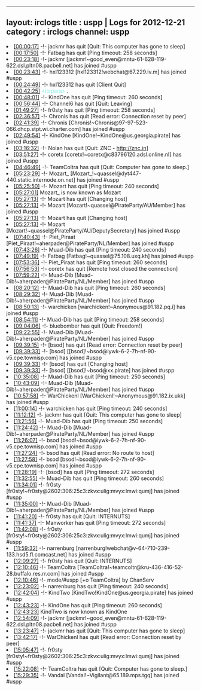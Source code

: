 
---
layout: irclogs
title : uspp | Logs for 2012-12-21
category : irclogs
channel: uspp
---
<li class="logitem"><a href="#00:00:17" name="00:00:17" class="time">[00:00:17]</a> -!- <span class="quit">jackmr</span> has quit [Quit: This computer has gone to sleep] </li>
<li class="logitem"><a href="#00:17:50" name="00:17:50" class="time">[00:17:50]</a> -!- <span class="quit">Fatbag</span> has quit [Ping timeout: 258 seconds] </li>
<li class="logitem"><a href="#00:23:18" name="00:23:18" class="time">[00:23:18]</a> -!- <span class="join">jackmr</span> [jackmr!~good_even@mntu-61-628-119-622.dsl.pltn08.pacbell.net] has joined #uspp </li>
<li class="logitem"><a href="#00:23:43" name="00:23:43" class="time">[00:23:43]</a> -!- <span class="join">hxl123312</span> [hxl123312!webchat@67.229.iv.m] has joined #uspp </li>
<li class="logitem"><a href="#00:24:49" name="00:24:49" class="time">[00:24:49]</a> -!- <span class="quit">hxl123312</span> has quit [Client Quit] </li>
<li class="logitem"><a href="#00:42:25" name="00:42:25" class="time">[00:42:25]</a> <span class="person" style="color:#7deee6">&lt;itspara&gt;</span> . </li>
<li class="logitem"><a href="#00:48:01" name="00:48:01" class="time">[00:48:01]</a> -!- <span class="quit">KindOne</span> has quit [Ping timeout: 260 seconds] </li>
<li class="logitem"><a href="#00:56:44" name="00:56:44" class="time">[00:56:44]</a> -!- <span class="quit">Channel6</span> has quit [Quit: Leaving] </li>
<li class="logitem"><a href="#01:49:27" name="01:49:27" class="time">[01:49:27]</a> -!- <span class="quit">fr0sty</span> has quit [Ping timeout: 258 seconds] </li>
<li class="logitem"><a href="#02:36:57" name="02:36:57" class="time">[02:36:57]</a> -!- <span class="quit">Chronis</span> has quit [Read error: Connection reset by peer] </li>
<li class="logitem"><a href="#02:41:39" name="02:41:39" class="time">[02:41:39]</a> -!- <span class="join">Chronis</span> [Chronis!~Chronis@97-97-523-066.dhcp.stpt.wi.charter.com] has joined #uspp </li>
<li class="logitem"><a href="#02:49:54" name="02:49:54" class="time">[02:49:54]</a> -!- <span class="join">KindOne</span> [KindOne!~KindOne@us.georgia.pirate] has joined #uspp </li>
<li class="logitem"><a href="#03:16:32" name="03:16:32" class="time">[03:16:32]</a> -!- <span class="quit">Nolan</span> has quit [Quit: ZNC - <a href="http://znc.in]" target="_blank">http://znc.in]</a> </li>
<li class="logitem"><a href="#03:51:27" name="03:51:27" class="time">[03:51:27]</a> -!- <span class="join">coretx</span> [coretx!~coretx@c83796120.adsl.online.nl] has joined #uspp </li>
<li class="logitem"><a href="#04:46:49" name="04:46:49" class="time">[04:46:49]</a> -!- <span class="quit">TeamColtra</span> has quit [Quit: Computer has gone to sleep.] </li>
<li class="logitem"><a href="#05:23:29" name="05:23:29" class="time">[05:23:29]</a> -!- <span class="join">Mozart_</span> [Mozart_!~quassel@dyt447-440.static.internode.on.net] has joined #uspp </li>
<li class="logitem"><a href="#05:25:50" name="05:25:50" class="time">[05:25:50]</a> -!- <span class="quit">Mozart</span> has quit [Ping timeout: 240 seconds] </li>
<li class="logitem"><a href="#05:27:01" name="05:27:01" class="time">[05:27:01]</a> <span class="nick">Mozart_</span> is now known as <span class="nick">Mozart</span> </li>
<li class="logitem"><a href="#05:27:13" name="05:27:13" class="time">[05:27:13]</a> -!- <span class="quit">Mozart</span> has quit [Changing host] </li>
<li class="logitem"><a href="#05:27:13" name="05:27:13" class="time">[05:27:13]</a> -!- <span class="join">Mozart</span> [Mozart!~quassel@PirateParty/AU/Member] has joined #uspp </li>
<li class="logitem"><a href="#05:27:13" name="05:27:13" class="time">[05:27:13]</a> -!- <span class="quit">Mozart</span> has quit [Changing host] </li>
<li class="logitem"><a href="#05:27:13" name="05:27:13" class="time">[05:27:13]</a> -!- <span class="join">Mozart</span> [Mozart!~quassel@PirateParty/AU/DeputySecretary] has joined #uspp </li>
<li class="logitem"><a href="#07:40:43" name="07:40:43" class="time">[07:40:43]</a> -!- <span class="join">Piet_Piraat</span> [Piet_Piraat!~aherpader@PirateParty/NL/Member] has joined #uspp </li>
<li class="logitem"><a href="#07:43:26" name="07:43:26" class="time">[07:43:26]</a> -!- <span class="quit">Muad-Dib</span> has quit [Ping timeout: 240 seconds] </li>
<li class="logitem"><a href="#07:49:19" name="07:49:19" class="time">[07:49:19]</a> -!- <span class="join">Fatbag</span> [Fatbag!~quassel@75.108.uxq.kh] has joined #uspp </li>
<li class="logitem"><a href="#07:53:36" name="07:53:36" class="time">[07:53:36]</a> -!- <span class="quit">Piet_Piraat</span> has quit [Ping timeout: 260 seconds] </li>
<li class="logitem"><a href="#07:56:53" name="07:56:53" class="time">[07:56:53]</a> -!- <span class="quit">coretx</span> has quit [Remote host closed the connection] </li>
<li class="logitem"><a href="#07:59:22" name="07:59:22" class="time">[07:59:22]</a> -!- <span class="join">Muad-Dib</span> [Muad-Dib!~aherpader@PirateParty/NL/Member] has joined #uspp </li>
<li class="logitem"><a href="#08:20:12" name="08:20:12" class="time">[08:20:12]</a> -!- <span class="quit">Muad-Dib</span> has quit [Ping timeout: 260 seconds] </li>
<li class="logitem"><a href="#08:29:32" name="08:29:32" class="time">[08:29:32]</a> -!- <span class="join">Muad-Dib</span> [Muad-Dib!~aherpader@PirateParty/NL/Member] has joined #uspp </li>
<li class="logitem"><a href="#08:50:13" name="08:50:13" class="time">[08:50:13]</a> -!- <span class="join">warchicken</span> [warchicken!~Anonymous@91.182.pq.i] has joined #uspp </li>
<li class="logitem"><a href="#08:54:11" name="08:54:11" class="time">[08:54:11]</a> -!- <span class="quit">Muad-Dib</span> has quit [Ping timeout: 258 seconds] </li>
<li class="logitem"><a href="#09:04:06" name="09:04:06" class="time">[09:04:06]</a> -!- <span class="quit">bluebomber</span> has quit [Quit: Freedom!] </li>
<li class="logitem"><a href="#09:22:55" name="09:22:55" class="time">[09:22:55]</a> -!- <span class="join">Muad-Dib</span> [Muad-Dib!~aherpader@PirateParty/NL/Member] has joined #uspp </li>
<li class="logitem"><a href="#09:39:15" name="09:39:15" class="time">[09:39:15]</a> -!- <span class="quit">[bsod]</span> has quit [Read error: Connection reset by peer] </li>
<li class="logitem"><a href="#09:39:33" name="09:39:33" class="time">[09:39:33]</a> -!- <span class="join">[bsod]</span> [[bsod]!~bsod@iywk-6-2-7h-nf-90-v5.cpe.townisp.com] has joined #uspp </li>
<li class="logitem"><a href="#09:39:33" name="09:39:33" class="time">[09:39:33]</a> -!- <span class="quit">[bsod]</span> has quit [Changing host] </li>
<li class="logitem"><a href="#09:39:33" name="09:39:33" class="time">[09:39:33]</a> -!- <span class="join">[bsod]</span> [[bsod]!~bsod@xx.pirate] has joined #uspp </li>
<li class="logitem"><a href="#10:35:08" name="10:35:08" class="time">[10:35:08]</a> -!- <span class="quit">Muad-Dib</span> has quit [Ping timeout: 250 seconds] </li>
<li class="logitem"><a href="#10:43:09" name="10:43:09" class="time">[10:43:09]</a> -!- <span class="join">Muad-Dib</span> [Muad-Dib!~aherpader@PirateParty/NL/Member] has joined #uspp </li>
<li class="logitem"><a href="#10:57:58" name="10:57:58" class="time">[10:57:58]</a> -!- <span class="join">WarChickenl</span> [WarChickenl!~Anonymous@91.182.ix.ukk] has joined #uspp </li>
<li class="logitem"><a href="#11:00:14" name="11:00:14" class="time">[11:00:14]</a> -!- <span class="quit">warchicken</span> has quit [Ping timeout: 240 seconds] </li>
<li class="logitem"><a href="#11:12:12" name="11:12:12" class="time">[11:12:12]</a> -!- <span class="quit">jackmr</span> has quit [Quit: This computer has gone to sleep] </li>
<li class="logitem"><a href="#11:21:56" name="11:21:56" class="time">[11:21:56]</a> -!- <span class="quit">Muad-Dib</span> has quit [Ping timeout: 250 seconds] </li>
<li class="logitem"><a href="#11:24:42" name="11:24:42" class="time">[11:24:42]</a> -!- <span class="join">Muad-Dib</span> [Muad-Dib!~aherpader@PirateParty/NL/Member] has joined #uspp </li>
<li class="logitem"><a href="#11:26:07" name="11:26:07" class="time">[11:26:07]</a> -!- <span class="join">bsod</span> [bsod!~bsod@iywk-6-2-7h-nf-90-v5.cpe.townisp.com] has joined #uspp </li>
<li class="logitem"><a href="#11:27:24" name="11:27:24" class="time">[11:27:24]</a> -!- <span class="quit">bsod</span> has quit [Read error: No route to host] </li>
<li class="logitem"><a href="#11:27:58" name="11:27:58" class="time">[11:27:58]</a> -!- <span class="join">bsod</span> [bsod!~bsod@iywk-6-2-7h-nf-90-v5.cpe.townisp.com] has joined #uspp </li>
<li class="logitem"><a href="#11:28:19" name="11:28:19" class="time">[11:28:19]</a> -!- <span class="quit">[bsod]</span> has quit [Ping timeout: 272 seconds] </li>
<li class="logitem"><a href="#11:32:55" name="11:32:55" class="time">[11:32:55]</a> -!- <span class="quit">Muad-Dib</span> has quit [Ping timeout: 260 seconds] </li>
<li class="logitem"><a href="#11:34:01" name="11:34:01" class="time">[11:34:01]</a> -!- <span class="join">fr0sty</span> [fr0sty!~fr0sty@2602:306:25c3:zkvx:ulig:mvyx:lmwi:qumj] has joined #uspp </li>
<li class="logitem"><a href="#11:35:00" name="11:35:00" class="time">[11:35:00]</a> -!- <span class="join">Muad-Dib</span> [Muad-Dib!~aherpader@PirateParty/NL/Member] has joined #uspp </li>
<li class="logitem"><a href="#11:41:20" name="11:41:20" class="time">[11:41:20]</a> -!- <span class="quit">fr0sty</span> has quit [Quit: INTERNUTS] </li>
<li class="logitem"><a href="#11:41:37" name="11:41:37" class="time">[11:41:37]</a> -!- <span class="quit">Manworker</span> has quit [Ping timeout: 272 seconds] </li>
<li class="logitem"><a href="#11:42:08" name="11:42:08" class="time">[11:42:08]</a> -!- <span class="join">fr0sty</span> [fr0sty!~fr0sty@2602:306:25c3:zkvx:ulig:mvyx:lmwi:qumj] has joined #uspp </li>
<li class="logitem"><a href="#11:59:32" name="11:59:32" class="time">[11:59:32]</a> -!- <span class="join">narrenburg</span> [narrenburg!webchat@v-64-710-239-133.hsd5.fl.comcast.net] has joined #uspp </li>
<li class="logitem"><a href="#12:09:27" name="12:09:27" class="time">[12:09:27]</a> -!- <span class="quit">fr0sty</span> has quit [Quit: INTERNUTS] </li>
<li class="logitem"><a href="#12:10:46" name="12:10:46" class="time">[12:10:46]</a> -!- <span class="join">TeamColtra</span> [TeamColtra!~teamcoltr@kru-436-416-52-28.buffalo.res.rr.com] has joined #uspp </li>
<li class="logitem"><a href="#12:10:46" name="12:10:46" class="time">[12:10:46]</a> -!- mode/<span class="mode">#uspp</span> [+o TeamColtra] by ChanServ </li>
<li class="logitem"><a href="#12:23:02" name="12:23:02" class="time">[12:23:02]</a> -!- <span class="quit">narrenburg</span> has quit [Ping timeout: 240 seconds] </li>
<li class="logitem"><a href="#12:42:04" name="12:42:04" class="time">[12:42:04]</a> -!- <span class="join">KindTwo</span> [KindTwo!KindOne@us.georgia.pirate] has joined #uspp </li>
<li class="logitem"><a href="#12:43:23" name="12:43:23" class="time">[12:43:23]</a> -!- <span class="quit">KindOne</span> has quit [Ping timeout: 260 seconds] </li>
<li class="logitem"><a href="#12:43:23" name="12:43:23" class="time">[12:43:23]</a> <span class="nick">KindTwo</span> is now known as <span class="nick">KindOne</span> </li>
<li class="logitem"><a href="#12:54:09" name="12:54:09" class="time">[12:54:09]</a> -!- <span class="join">jackmr</span> [jackmr!~good_even@mntu-61-628-119-622.dsl.pltn08.pacbell.net] has joined #uspp </li>
<li class="logitem"><a href="#13:23:47" name="13:23:47" class="time">[13:23:47]</a> -!- <span class="quit">jackmr</span> has quit [Quit: This computer has gone to sleep] </li>
<li class="logitem"><a href="#13:42:17" name="13:42:17" class="time">[13:42:17]</a> -!- <span class="quit">WarChickenl</span> has quit [Read error: Connection reset by peer] </li>
<li class="logitem"><a href="#15:05:47" name="15:05:47" class="time">[15:05:47]</a> -!- <span class="join">fr0sty</span> [fr0sty!~fr0sty@2602:306:25c3:zkvx:ulig:mvyx:lmwi:qumj] has joined #uspp </li>
<li class="logitem"><a href="#15:22:08" name="15:22:08" class="time">[15:22:08]</a> -!- <span class="quit">TeamColtra</span> has quit [Quit: Computer has gone to sleep.] </li>
<li class="logitem"><a href="#15:29:35" name="15:29:35" class="time">[15:29:35]</a> -!- <span class="join">Vandal</span> [Vandal!~Vigilant@65.189.mps.tgq] has joined #uspp </li>


